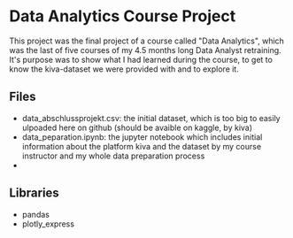# Data Analytics Course Project

This project was the final project of a course called "Data Analytics", which was the last of five courses of my 4.5 months long Data Analyst retraining. It's purpose was to show what I had learned during the course, to get to know the kiva-dataset we were provided with and to explore it.

## Files
- data_abschlussprojekt.csv: the initial dataset, which is too big to easily ulpoaded here on github (should be avaible on kaggle, by kiva)
- data_peparation.ipynb: the jupyter notebook which includes initial information about the platform kiva and the dataset by my course instructor and my whole data preparation process
- 

## Libraries

- pandas
- plotly_express
